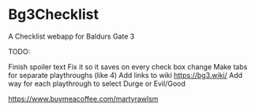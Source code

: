 # Bg3Checklist
A Checklist webapp for Baldurs Gate 3

TODO: 

Finish spoiler text
Fix it so it saves on every check box change
Make tabs for separate playthroughs (like 4)
Add links to wiki https://bg3.wiki/
Add way for each playthrough to select Durge or Evil/Good

https://www.buymeacoffee.com/martyrawlsm
